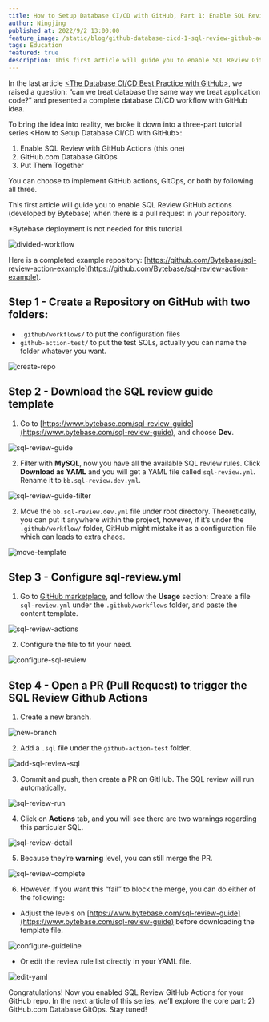 ```yaml
---
title: How to Setup Database CI/CD with GitHub, Part 1: Enable SQL Review with GitHub Actions
author: Ningjing
published_at: 2022/9/2 13:00:00
feature_image: /static/blog/github-database-cicd-1-sql-review-github-actions/howto-github-1.webp
tags: Education
featured: true
description: This first article will guide you to enable SQL Review GitHub actions (developed by Bytebase) when there is a pull request in your repository.
---
```


In the last article [<The Database CI/CD Best Practice with GitHub>](https://www.bytebase.com/blog/database-cicd-best-practice-with-github), we raised a question: “can we treat database the same way we treat application code?” and presented a complete database CI/CD workflow with GitHub idea.

To bring the idea into reality, we broke it down into a three-part tutorial series <How to Setup Database CI/CD with GitHub>:

1. Enable SQL Review with GitHub Actions (this one)
2. GitHub.com Database GitOps
3. Put Them Together

You can choose to implement GitHub actions, GitOps, or both by following all three.

This first article will guide you to enable SQL Review GitHub actions (developed by Bytebase) when there is a pull request in your repository.

*Bytebase deployment is not needed for this tutorial.

![divided-workflow](/static/blog/github-database-cicd-1-sql-review-github-actions/divided-workflow.webp)

Here is a completed example repository: [https://github.com/Bytebase/sql-review-action-example](https://github.com/Bytebase/sql-review-action-example).

## Step 1 - Create a Repository on GitHub with two folders:

- `.github/workflows/` to put the configuration files
- `github-action-test/` to put the test SQLs, actually you can name the folder whatever you want.

![create-repo](/static/blog/github-database-cicd-1-sql-review-github-actions/create-repo.webp)

## Step 2 - Download the SQL review guide template

1. Go to [https://www.bytebase.com/sql-review-guide](https://www.bytebase.com/sql-review-guide), and choose **Dev**.

![sql-review-guide](/static/blog/github-database-cicd-1-sql-review-github-actions/sql-review-guide.webp)


2. Filter with **MySQL**, now you have all the available SQL review rules. Click **Download as YAML** and you will get a YAML file called `sql-review.yml`. Rename it to `bb.sql-review.dev.yml`.

![sql-review-guide-filter](/static/blog/github-database-cicd-1-sql-review-github-actions/sql-review-guide-filter.webp)


2. Move the `bb.sql-review.dev.yml` file under root directory. Theoretically, you can put it anywhere within the project, however, if it’s under the `.github/workflow/` folder, GitHub might mistake it as a configuration file which can leads to extra chaos.

![move-template](/static/blog/github-database-cicd-1-sql-review-github-actions/move-template.webp)


## Step 3 - Configure sql-review.yml

1. Go to [GitHub marketplace](https://github.com/marketplace/actions/sql-review), and follow the **Usage** section: Create a file `sql-review.yml` under the `.github/workflows` folder, and paste the content template.

![sql-review-actions](/static/blog/github-database-cicd-1-sql-review-github-actions/sql-review-actions.webp)


2. Configure the file to fit your need.

![configure-sql-review](/static/blog/github-database-cicd-1-sql-review-github-actions/configure-sql-review.webp)


## Step 4 - Open a PR (Pull Request) to trigger the SQL Review Github Actions

1. Create a new branch.

![new-branch](/static/blog/github-database-cicd-1-sql-review-github-actions/new-branch.webp)


2. Add a `.sql` file under the `github-action-test` folder.

![add-sql-review-sql](/static/blog/github-database-cicd-1-sql-review-github-actions/add-sql-review-sql.webp)

3. Commit and push, then create a PR on GitHub. The SQL review will run automatically.

![sql-review-run](/static/blog/github-database-cicd-1-sql-review-github-actions/sql-review-run.webp)


4. Click on **Actions** tab, and you will see there are two warnings regarding this particular SQL.

![sql-review-detail](/static/blog/github-database-cicd-1-sql-review-github-actions/sql-review-detail.webp)


5. Because they’re **warning** level, you can still merge the PR.

![sql-review-complete](/static/blog/github-database-cicd-1-sql-review-github-actions/sql-review-complete.webp)


6. However, if you want this “fail” to block the merge, you can do either of the following:
- Adjust the levels on [https://www.bytebase.com/sql-review-guide](https://www.bytebase.com/sql-review-guide) before downloading the template file.

![configure-guideline](/static/blog/github-database-cicd-1-sql-review-github-actions/configure-guideline.webp)


- Or edit the review rule list directly in your YAML file.

![edit-yaml](/static/blog/github-database-cicd-1-sql-review-github-actions/edit-yaml.webp)


Congratulations! Now you enabled SQL Review GitHub Actions for your GitHub repo. In the next article of this series, we’ll explore the core part: 2) GitHub.com Database GitOps. Stay tuned!
